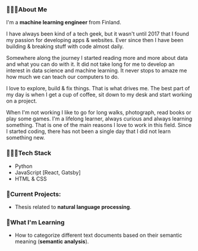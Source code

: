 
### 🙋🏽‍♂️About Me

I'm a **machine learning engineer** from Finland.

I have always been kind of a tech geek, but it wasn't until 2017 that I found my passion for developing apps & websites. Ever since then I have been building & breaking stuff with code almost daily.

Somewhere along the journey I started reading more and more about data and what you can do with it. It did not take long for me to develop an interest in data science and machine learning. It never stops to amaze me how much we can teach our computers to do.

I love to explore, build & fix things. That is what drives me. The best part of my day is when I get a cup of coffee, sit down to my desk and start working on a project.

When I'm not working I like to go for long walks, photograph, read books or play some games. I'm a lifelong learner, always curious and always learning something. That is one of the main reasons I love to work in this field. Since I started coding, there has not been a single day that I did not learn something new.

### 👨🏽‍💻Tech Stack

- Python
- JavaScript [React, Gatsby]
- HTML & CSS

### 🚧Current Projects:

- Thesis related to **natural language processing**. 

### 🌱What I'm Learning

- How to categorize different text documents based on their semantic meaning (**semantic analysis**).
